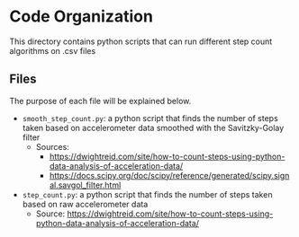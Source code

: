 # Code Organization
This directory contains python scripts that can run different step count algorithms on .csv files

## Files
The purpose of each file will be explained below.
- `smooth_step_count.py`: a python script that finds the number of steps taken based on accelerometer data smoothed with the Savitzky-Golay filter
    - Sources:
        - https://dwightreid.com/site/how-to-count-steps-using-python-data-analysis-of-acceleration-data/
        - https://docs.scipy.org/doc/scipy/reference/generated/scipy.signal.savgol_filter.html
- `step_count.py`: a python script that finds the number of steps taken based on raw accelerometer data
    - Source: https://dwightreid.com/site/how-to-count-steps-using-python-data-analysis-of-acceleration-data/
